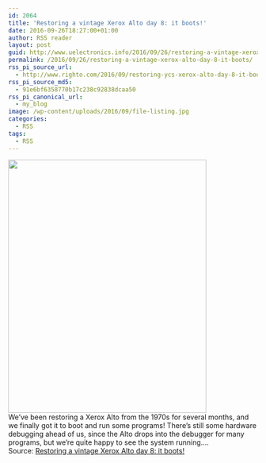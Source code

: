 ```yaml
---
id: 2064
title: 'Restoring a vintage Xerox Alto day 8: it boots!'
date: 2016-09-26T18:27:00+01:00
author: RSS reader
layout: post
guid: http://www.uelectronics.info/2016/09/26/restoring-a-vintage-xerox-alto-day-8-it-boots/
permalink: /2016/09/26/restoring-a-vintage-xerox-alto-day-8-it-boots/
rss_pi_source_url:
  - http://www.righto.com/2016/09/restoring-ycs-xerox-alto-day-8-it-boots.html
rss_pi_source_md5:
  - 91e6bf6358770b17c238c92838dcaa50
rss_pi_canonical_url:
  - my_blog
image: /wp-content/uploads/2016/09/file-listing.jpg
categories:
  - RSS
tags:
  - RSS
---
```

<img loading="lazy" src="https://www.uelectronics.info/wp-content/uploads/2016/09/file-listing.jpg" width="400" height="510" />&#013;  
We&#8217;ve been restoring a Xerox Alto from the 1970s for several months, and we finally got it to boot and run some programs! There&#8217;s still some hardware debugging ahead of us, since the Alto drops into the debugger for many programs, but we&#8217;re quite happy to see the system running.…&#013;  
Source: <a href="http://www.righto.com/2016/09/restoring-ycs-xerox-alto-day-8-it-boots.html" target="_blank">Restoring a vintage Xerox Alto day 8: it boots!</a>